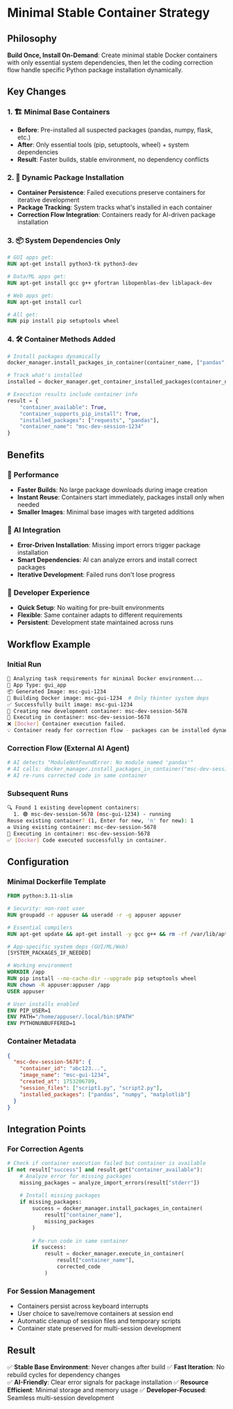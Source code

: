 # Minimal Stable Container Strategy

## Philosophy

**Build Once, Install On-Demand**: Create minimal stable Docker containers with only essential system dependencies, then let the coding correction flow handle specific Python package installation dynamically.

## Key Changes

### 1. 🏗️ **Minimal Base Containers**
- **Before**: Pre-installed all suspected packages (pandas, numpy, flask, etc.)
- **After**: Only essential tools (pip, setuptools, wheel) + system dependencies
- **Result**: Faster builds, stable environment, no dependency conflicts

### 2. 🔄 **Dynamic Package Installation**
- **Container Persistence**: Failed executions preserve containers for iterative development
- **Package Tracking**: System tracks what's installed in each container
- **Correction Flow Integration**: Containers ready for AI-driven package installation

### 3. 📦 **System Dependencies Only**
```dockerfile
# GUI apps get:
RUN apt-get install python3-tk python3-dev

# Data/ML apps get:  
RUN apt-get install gcc g++ gfortran libopenblas-dev liblapack-dev

# Web apps get:
RUN apt-get install curl

# All get:
RUN pip install pip setuptools wheel
```

### 4. 🛠️ **Container Methods Added**
```python
# Install packages dynamically
docker_manager.install_packages_in_container(container_name, ["pandas", "numpy"])

# Track what's installed
installed = docker_manager.get_container_installed_packages(container_name)

# Execution results include container info
result = {
    "container_available": True,
    "container_supports_pip_install": True, 
    "installed_packages": ["requests", "pandas"],
    "container_name": "msc-dev-session-1234"
}
```

## Benefits

### 🚀 **Performance**
- **Faster Builds**: No large package downloads during image creation
- **Instant Reuse**: Containers start immediately, packages install only when needed
- **Smaller Images**: Minimal base images with targeted additions

### 🧠 **AI Integration**
- **Error-Driven Installation**: Missing import errors trigger package installation
- **Smart Dependencies**: AI can analyze errors and install correct packages
- **Iterative Development**: Failed runs don't lose progress

### 🔧 **Developer Experience**
- **Quick Setup**: No waiting for pre-built environments
- **Flexible**: Same container adapts to different requirements
- **Persistent**: Development state maintained across runs

## Workflow Example

### Initial Run
```bash
🤖 Analyzing task requirements for minimal Docker environment...
🎯 App Type: gui_app
📦 Generated Image: msc-gui-1234
🔨 Building Docker image: msc-gui-1234  # Only tkinter system deps
✅ Successfully built image: msc-gui-1234
🚀 Creating new development container: msc-dev-session-5678
🏃 Executing in container: msc-dev-session-5678
❌ [Docker] Container execution failed.
💡 Container ready for correction flow - packages can be installed dynamically
```

### Correction Flow (External AI Agent)
```python
# AI detects "ModuleNotFoundError: No module named 'pandas'"
# AI calls: docker_manager.install_packages_in_container("msc-dev-session-5678", ["pandas"])
# AI re-runs corrected code in same container
```

### Subsequent Runs
```bash
🔍 Found 1 existing development containers:
  1. 🟢 msc-dev-session-5678 (msc-gui-1234) - running
Reuse existing container? (1, Enter for new, 'n' for new): 1
♻️ Using existing container: msc-dev-session-5678
🏃 Executing in container: msc-dev-session-5678
✅ [Docker] Code executed successfully in container.
```

## Configuration

### Minimal Dockerfile Template
```dockerfile
FROM python:3.11-slim

# Security: non-root user
RUN groupadd -r appuser && useradd -r -g appuser appuser

# Essential compilers
RUN apt-get update && apt-get install -y gcc g++ && rm -rf /var/lib/apt/lists/*

# App-specific system deps (GUI/ML/Web)
[SYSTEM_PACKAGES_IF_NEEDED]

# Working environment
WORKDIR /app
RUN pip install --no-cache-dir --upgrade pip setuptools wheel
RUN chown -R appuser:appuser /app
USER appuser

# User installs enabled
ENV PIP_USER=1
ENV PATH="/home/appuser/.local/bin:$PATH"
ENV PYTHONUNBUFFERED=1
```

### Container Metadata
```json
{
  "msc-dev-session-5678": {
    "container_id": "abc123...",
    "image_name": "msc-gui-1234", 
    "created_at": 1753206789,
    "session_files": ["script1.py", "script2.py"],
    "installed_packages": ["pandas", "numpy", "matplotlib"]
  }
}
```

## Integration Points

### For Correction Agents
```python
# Check if container execution failed but container is available
if not result["success"] and result.get("container_available"):
    # Analyze error for missing packages
    missing_packages = analyze_import_errors(result["stderr"])
    
    # Install missing packages
    if missing_packages:
        success = docker_manager.install_packages_in_container(
            result["container_name"], 
            missing_packages
        )
        
        # Re-run code in same container
        if success:
            result = docker_manager.execute_in_container(
                result["container_name"], 
                corrected_code
            )
```

### For Session Management
- Containers persist across keyboard interrupts
- User choice to save/remove containers at session end
- Automatic cleanup of session files and temporary scripts
- Container state preserved for multi-session development

## Result

✅ **Stable Base Environment**: Never changes after build
✅ **Fast Iteration**: No rebuild cycles for dependency changes  
✅ **AI-Friendly**: Clear error signals for package installation
✅ **Resource Efficient**: Minimal storage and memory usage
✅ **Developer-Focused**: Seamless multi-session development
